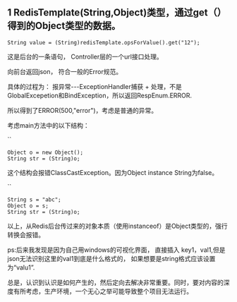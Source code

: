 ## 1 RedisTemplate(String,Object)类型，通过get（）得到的Object类型的数据。

`String value = (String)redisTemplate.opsForValue().get("12");`

这是后台的一条语句， Controller层的一个url接口处理。

向前台返回json， 符合一般的Error规范。

具体的过程为： 报异常---ExceptionHandler捕获 + 处理，不是GlobalExcepetion和BindException，所以返回RespEnum.ERROR.

所以得到了ERROR(500,"error")，考虑是普通的异常。

考虑main方法中的以下结构：

``

```
Object o = new Object(); 
String str = (String)o;
```

这个结构会报错ClassCastException。因为Object instance String为false。

``

```
String s = "abc";
Object o = s;
String str = (String)o;
```

以上，从Redis后台传过来的对象本质（使用instanceof）是Object类型的，强行转换会报错。


ps:后来我发现是因为自己用windows的可视化界面， 直接插入 key1，val1,但是json无法识别这里的val1到底是什么格式的， 如果想要是string格式应该设置为“valu1”.

总是，认识到认识是如何产生的，然后定向去解决非常重要。同时，要对内容的深度有所考虑，生产环境，一个无心之举可能导致整个项目无法运行。



